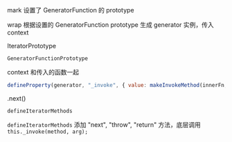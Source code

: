 mark 设置了 GeneratorFunction 的 prototype

wrap 根据设置的 GeneratorFunction prototype 生成 generator 实例，传入 context 


IteratorPrototype 


```
GeneratorFunctionPrototype
```


context 和传入的函数一起

```javascript
defineProperty(generator, "_invoke", { value: makeInvokeMethod(innerFn, self, context) });
```

.next()

```
defineIteratorMethods
```

`defineIteratorMethods` 添加 "next", "throw", "return" 方法，底层调用 `this._invoke(method, arg);`



